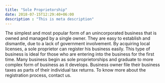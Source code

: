 ```yaml
---
title: "Sole Proprietorship"
date: 2018-07-15T12:29:40+06:00
description : "This is meta description"
---
```


The simplest and most popular form of an unincorporated business that is owned and managed by a single owner. They are easy to establish and dismantle, due to a lack of government involvement. By acquiring local licenses, a sole proprietor can register his business easily. This type of business is ideal for those who are entering into the business for the first time. Many business begin as sole proprietorships and graduate to more complex form of business as it develops. Business owner file their business taxes as parts of their individual tax returns.
To know more about the registration process, contact us.